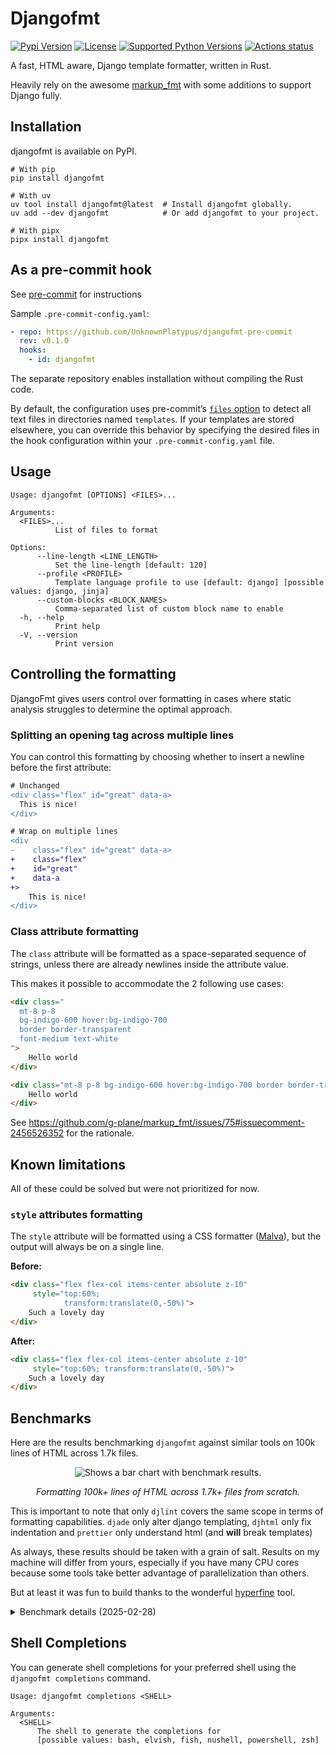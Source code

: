 # Djangofmt

[![Pypi Version](https://img.shields.io/pypi/v/djangofmt.svg)](https://pypi.python.org/djangofmt)
[![License](https://img.shields.io/pypi/l/djangofmt.svg)](https://github.com/UnknownPlatypus/djangofmt/blob/main/LICENSE)
[![Supported Python Versions](https://img.shields.io/pypi/pyversions/djangofmt.svg)](https://pypi.python.org/pypi/djangofmt)
[![Actions status](https://github.com/UnknownPlatypus/djangofmt/actions/workflows/ci.yml/badge.svg)](https://github.com/UnknownPlatypus/djangofmt/actions)

A fast, HTML aware, Django template formatter, written in Rust.

Heavily rely on the awesome [markup_fmt](https://github.com/g-plane/markup_fmt) with some additions to support Django fully.

## Installation

djangofmt is available on PyPI.

```shell
# With pip
pip install djangofmt

# With uv
uv tool install djangofmt@latest  # Install djangofmt globally.
uv add --dev djangofmt            # Or add djangofmt to your project.

# With pipx
pipx install djangofmt
```

## As a pre-commit hook

See [pre-commit](https://github.com/pre-commit/pre-commit) for instructions

Sample `.pre-commit-config.yaml`:

```yaml
- repo: https://github.com/UnknownPlatypus/djangofmt-pre-commit
  rev: v0.1.0
  hooks:
    - id: djangofmt
```

The separate repository enables installation without compiling the Rust code.

By default, the configuration uses pre-commit’s [`files` option](https://pre-commit.com/#creating-new-hooks) to detect
all text files in directories named `templates`. If your templates are stored elsewhere, you can override this behavior
by specifying the desired files in the hook configuration within your `.pre-commit-config.yaml` file.

## Usage

```shell
Usage: djangofmt [OPTIONS] <FILES>...

Arguments:
  <FILES>...
          List of files to format

Options:
      --line-length <LINE_LENGTH>
          Set the line-length [default: 120]
      --profile <PROFILE>
          Template language profile to use [default: django] [possible values: django, jinja]
      --custom-blocks <BLOCK_NAMES>
          Comma-separated list of custom block name to enable
  -h, --help
          Print help
  -V, --version
          Print version
```

## Controlling the formatting

DjangoFmt gives users control over formatting in cases where 
static analysis struggles to determine the optimal approach.

### Splitting an opening tag across multiple lines

You can control this formatting by choosing whether to insert a newline before the first attribute:

```diff
# Unchanged
<div class="flex" id="great" data-a>
  This is nice!
</div>

# Wrap on multiple lines
<div 
-    class="flex" id="great" data-a>
+    class="flex"
+    id="great"
+    data-a
+>
    This is nice!
</div>
```


### Class attribute formatting

The `class` attribute will be formatted as a space-separated sequence of strings, 
unless there are already newlines inside the attribute value.

This makes it possible to accommodate the 2 following use cases:

```html
<div class="
  mt-8 p-8
  bg-indigo-600 hover:bg-indigo-700
  border border-transparent
  font-medium text-white
">
    Hello world
</div>

<div class="mt-8 p-8 bg-indigo-600 hover:bg-indigo-700 border border-transparent font-medium text-white">
    Hello world
</div>
```

See https://github.com/g-plane/markup_fmt/issues/75#issuecomment-2456526352 for the rationale.

## Known limitations

All of these could be solved but were not prioritized for now.

### `style` attributes formatting

The `style` attribute will be formatted using a CSS formatter ([Malva](https://github.com/g-plane/malva)),
but the output will always be on a single line.

**Before:**

```html
<div class="flex flex-col items-center absolute z-10"
     style="top:60%;
            transform:translate(0,-50%)">
    Such a lovely day
</div>
```

**After:**

```html
<div class="flex flex-col items-center absolute z-10"
     style="top:60%; transform:translate(0,-50%)">
    Such a lovely day
</div>
```


## Benchmarks

Here are the results benchmarking `djangofmt` against similar tools on 100k lines of HTML across 1.7k files.

<p align="center">
  <picture align="center">
    <source media="(prefers-color-scheme: dark)" srcset="https://github.com/user-attachments/assets/3b09a8a2-b5cb-4f1b-a0bc-5f4e3ca169db">
    <source media="(prefers-color-scheme: light)" srcset="https://github.com/user-attachments/assets/88dda91e-cfdd-45a7-a3b4-1f3cc2d0fe95">
    <img alt="Shows a bar chart with benchmark results." src="https://github.com/user-attachments/assets/88dda91e-cfdd-45a7-a3b4-1f3cc2d0fe95">
  </picture>
</p>

<p align="center">
  <i>Formatting 100k+ lines of HTML across 1.7k+ files from scratch.</i>
</p>

This is important to note that only `djlint` covers the same scope in terms of formatting capabilities. 
`djade` only alter django templating, `djhtml` only fix indentation and `prettier` only understand html (and **will** break templates)

As always, these results should be taken with a grain of salt. 
Results on my machine will differ from yours, especially if you have many CPU cores because some tools take better advantage of parallelization than others.

But at least it was fun to build thanks to the wonderful [hyperfine](https://github.com/sharkdp/hyperfine) tool.

<details>
  <summary>Benchmark details (2025-02-28)</summary>

This was run on my AMD Ryzen 9 7950X (32) @ 5.881GHz.

Tools versions:

- djangofmt: v0.1.0
- prettier: v3.5.2
- djlint: v1.36.4
- djade: v1.3.2
- djhtml: v3.0.7

<pre><code>Benchmark 1: cat /tmp/test-files | xargs --max-procs=0 ../../target/release/djangofmt format --profile django --line-length 120 --quiet
  Time (mean ± σ):      19.8 ms ±   0.9 ms    [User: 179.6 ms, System: 73.7 ms]
  Range (min … max):    18.3 ms …  23.3 ms    73 runs

  Warning: Ignoring non-zero exit code.

Benchmark 2: cat /tmp/test-files | xargs --max-procs=0 djade --target-version 5.1
  Time (mean ± σ):      72.0 ms ±   1.0 ms    [User: 63.2 ms, System: 9.3 ms]
  Range (min … max):    70.5 ms …  73.4 ms    18 runs

Benchmark 3: cat /tmp/test-files | xargs --max-procs=0 djhtml
  Time (mean ± σ):      1.401 s ±  0.026 s    [User: 1.322 s, System: 0.079 s]
  Range (min … max):    1.373 s …  1.453 s    10 runs

Benchmark 4: cat /tmp/test-files | xargs --max-procs=0 djlint --reformat --profile=django --max-line-length 120
  Time (mean ± σ):      2.343 s ±  0.026 s    [User: 64.944 s, System: 1.176 s]
  Range (min … max):    2.297 s …  2.377 s    10 runs

  Warning: Ignoring non-zero exit code.

Benchmark 5: cat /tmp/test-files | xargs --max-procs=0 ./node_modules/.bin/prettier --ignore-unknown --write --print-width 120 --log-level silent
  Time (mean ± σ):      3.226 s ±  0.062 s    [User: 4.481 s, System: 0.261 s]
  Range (min … max):    3.092 s …  3.292 s    10 runs

  Warning: Ignoring non-zero exit code.

Summary
  cat /tmp/test-files | xargs --max-procs=0 ../../target/release/djangofmt format --profile django --line-length 120 --quiet ran
    3.63 ± 0.17 times faster than cat /tmp/test-files | xargs --max-procs=0 djade --target-version 5.1
   70.71 ± 3.45 times faster than cat /tmp/test-files | xargs --max-procs=0 djhtml
  118.28 ± 5.48 times faster than cat /tmp/test-files | xargs --max-procs=0 djlint --reformat --profile=django --max-line-length 120
  162.80 ± 7.96 times faster than cat /tmp/test-files | xargs --max-procs=0 ./node_modules/.bin/prettier --ignore-unknown --write --print-width 120 --log-level silent
</code></pre>
</details>

## Shell Completions

You can generate shell completions for your preferred
shell using the `djangofmt completions` command.

```shell
Usage: djangofmt completions <SHELL>

Arguments:
  <SHELL>
      The shell to generate the completions for
      [possible values: bash, elvish, fish, nushell, powershell, zsh]
```
